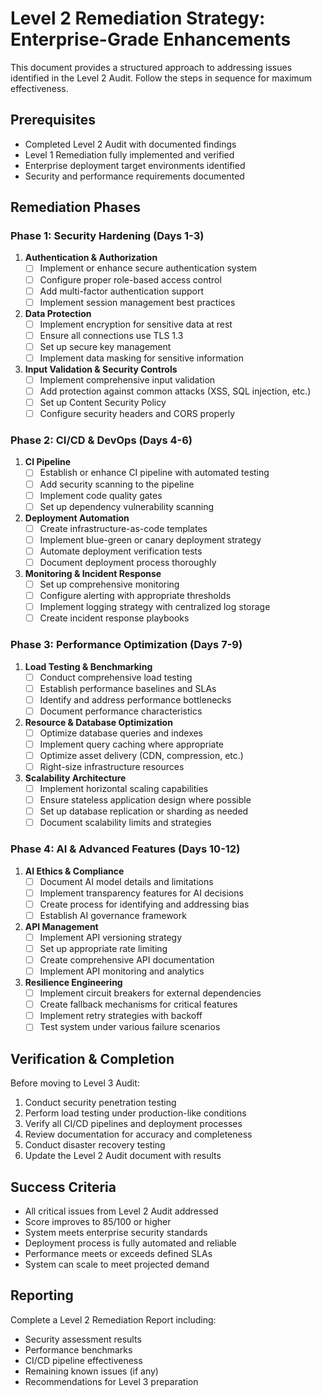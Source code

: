 # Level 2 Remediation Strategy: Enterprise-Grade Enhancements

This document provides a structured approach to addressing issues identified in the Level 2 Audit. Follow the steps in sequence for maximum effectiveness.

## Prerequisites

- Completed Level 2 Audit with documented findings
- Level 1 Remediation fully implemented and verified
- Enterprise deployment target environments identified
- Security and performance requirements documented

## Remediation Phases

### Phase 1: Security Hardening (Days 1-3)

1. **Authentication & Authorization**
   - [ ] Implement or enhance secure authentication system
   - [ ] Configure proper role-based access control
   - [ ] Add multi-factor authentication support
   - [ ] Implement session management best practices

2. **Data Protection**
   - [ ] Implement encryption for sensitive data at rest
   - [ ] Ensure all connections use TLS 1.3
   - [ ] Set up secure key management
   - [ ] Implement data masking for sensitive information

3. **Input Validation & Security Controls**
   - [ ] Implement comprehensive input validation
   - [ ] Add protection against common attacks (XSS, SQL injection, etc.)
   - [ ] Set up Content Security Policy
   - [ ] Configure security headers and CORS properly

### Phase 2: CI/CD & DevOps (Days 4-6)

1. **CI Pipeline**
   - [ ] Establish or enhance CI pipeline with automated testing
   - [ ] Add security scanning to the pipeline
   - [ ] Implement code quality gates
   - [ ] Set up dependency vulnerability scanning

2. **Deployment Automation**
   - [ ] Create infrastructure-as-code templates
   - [ ] Implement blue-green or canary deployment strategy
   - [ ] Automate deployment verification tests
   - [ ] Document deployment process thoroughly

3. **Monitoring & Incident Response**
   - [ ] Set up comprehensive monitoring
   - [ ] Configure alerting with appropriate thresholds
   - [ ] Implement logging strategy with centralized log storage
   - [ ] Create incident response playbooks

### Phase 3: Performance Optimization (Days 7-9)

1. **Load Testing & Benchmarking**
   - [ ] Conduct comprehensive load testing
   - [ ] Establish performance baselines and SLAs
   - [ ] Identify and address performance bottlenecks
   - [ ] Document performance characteristics

2. **Resource & Database Optimization**
   - [ ] Optimize database queries and indexes
   - [ ] Implement query caching where appropriate
   - [ ] Optimize asset delivery (CDN, compression, etc.)
   - [ ] Right-size infrastructure resources

3. **Scalability Architecture**
   - [ ] Implement horizontal scaling capabilities
   - [ ] Ensure stateless application design where possible
   - [ ] Set up database replication or sharding as needed
   - [ ] Document scalability limits and strategies

### Phase 4: AI & Advanced Features (Days 10-12)

1. **AI Ethics & Compliance**
   - [ ] Document AI model details and limitations
   - [ ] Implement transparency features for AI decisions
   - [ ] Create process for identifying and addressing bias
   - [ ] Establish AI governance framework

2. **API Management**
   - [ ] Implement API versioning strategy
   - [ ] Set up appropriate rate limiting
   - [ ] Create comprehensive API documentation
   - [ ] Implement API monitoring and analytics

3. **Resilience Engineering**
   - [ ] Implement circuit breakers for external dependencies
   - [ ] Create fallback mechanisms for critical features
   - [ ] Implement retry strategies with backoff
   - [ ] Test system under various failure scenarios

## Verification & Completion

Before moving to Level 3 Audit:

1. Conduct security penetration testing
2. Perform load testing under production-like conditions
3. Verify all CI/CD pipelines and deployment processes
4. Review documentation for accuracy and completeness
5. Conduct disaster recovery testing
6. Update the Level 2 Audit document with results

## Success Criteria

- All critical issues from Level 2 Audit addressed
- Score improves to 85/100 or higher
- System meets enterprise security standards
- Deployment process is fully automated and reliable
- Performance meets or exceeds defined SLAs
- System can scale to meet projected demand

## Reporting

Complete a Level 2 Remediation Report including:
- Security assessment results
- Performance benchmarks
- CI/CD pipeline effectiveness
- Remaining known issues (if any)
- Recommendations for Level 3 preparation